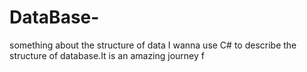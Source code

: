 # DataBase-
something about the structure of data
I wanna use C# to describe the structure of database.It is an amazing journey f
